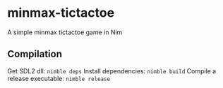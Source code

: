 # minmax-tictactoe
A simple minmax tictactoe game in Nim

## Compilation
Get SDL2 dll: `nimble deps`
Install dependencies: `nimble build`
Compile a release executable: `nimble release`